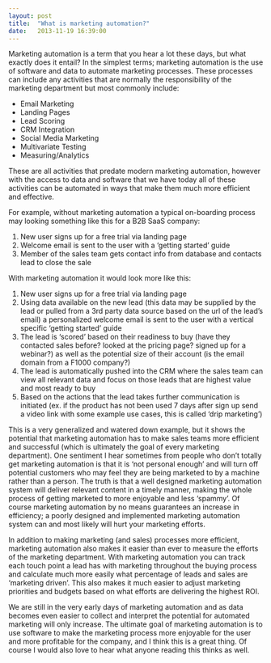 ```yaml
---
layout: post
title:  "What is marketing automation?"
date:   2013-11-19 16:39:00
---
```

Marketing automation is a term that you hear a lot these days, but what exactly does it entail? In the simplest terms; marketing automation is the use of software and data to automate marketing processes. These processes can include any activities that are normally the responsibility of the marketing department but most commonly include: 

<ul>
<li>Email Marketing</li>
<li>Landing Pages</li>
<li>Lead Scoring</li>
<li>CRM Integration</li>
<li>Social Media Marketing</li>
<li>Multivariate Testing</li>
<li>Measuring/Analytics</li>
</ul>

These are all activities that predate modern marketing automation, however with the access to data and software that we have today all of these activities can be automated in ways that make them much more efficient and effective.

For example, without marketing automation a typical on-boarding process may looking something like this for a B2B SaaS company:

<ol>
<li>New user signs up for a free trial via landing page</li>
<li>Welcome email is sent to the user with a ‘getting started’ guide</li>
<li>Member of the sales team gets contact info from database and contacts lead to close the sale</li>
</ol>

With marketing automation it would look more like this:

<ol>
<li>New user signs up for a free trial via landing page</li>
<li>Using data available on the new lead (this data may be supplied by the lead or pulled from a 3rd party data source based on the url of the lead’s email) a personalized welcome email is sent to the user with a vertical specific ‘getting started’ guide</li>
<li>The lead is ‘scored’ based on their readiness to buy (have they contacted sales before? looked at the pricing page? signed up for a webinar?) as well as the potential size of their account (is the email domain from a F1000 company?)</li>
<li>The lead is automatically pushed into the CRM where the sales team can view all relevant data and focus on those leads that are highest value and most ready to buy</li>
<li>Based on the actions that the lead takes further communication is initiated (ex. if the product has not been used 7 days after sign up send a video link with some example use cases, this is called ‘drip marketing’)</li>
</ol>

This is a very generalized and watered down example, but it shows the potential that marketing automation has to make sales teams more efficient and successful (which is ultimately the goal of every marketing department). One sentiment I hear sometimes from people who don’t totally get marketing automation is that it is ‘not personal enough’ and will turn off potential customers who may feel they are being marketed to by a machine rather than a person. The truth is that a well designed marketing automation system will deliver relevant content in a timely manner, making the whole process of getting marketed to more enjoyable and less ‘spammy’. Of course marketing automation by no means guarantees an increase in efficiency; a poorly designed and implemented marketing automation system can and most likely will hurt your marketing efforts.

In addition to making marketing (and sales) processes more efficient, marketing automation also makes it easier than ever to measure the efforts of the marketing department. With marketing automation you can track each touch point a lead has with marketing throughout the buying process and calculate much more easily what percentage of leads and sales are ‘marketing driven’. This also makes it much easier to adjust marketing priorities and budgets based on what efforts are delivering the highest ROI.

We are still in the very early days of marketing automation and as data becomes even easier to collect and interpret the potential for automated marketing will only increase. The ultimate goal of marketing automation is to use software to make the marketing process more enjoyable for the user and more profitable for the company, and I think this is a great thing. Of course I would also love to hear what anyone reading this thinks as well.